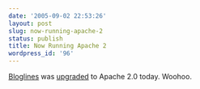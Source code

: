 ```yaml
---
date: '2005-09-02 22:53:26'
layout: post
slug: now-running-apache-2
status: publish
title: Now Running Apache 2
wordpress_id: '96'
---
```



[Bloglines](http://www.bloglines.com/) was [upgraded](http://toolbar.netcraft.com/site_report?url=http://bloglines.com) to Apache 2.0 today. Woohoo.


